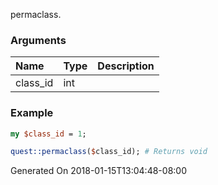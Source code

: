 permaclass.
### Arguments
**Name**|**Type**|**Description**
:---|:---|:---
class_id|int|

### Example

```perl
my $class_id = 1;

quest::permaclass($class_id); # Returns void
```


Generated On 2018-01-15T13:04:48-08:00